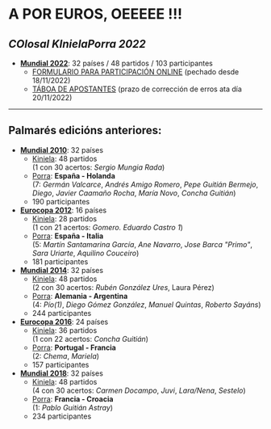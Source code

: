 # A POR EUROS, OEEEEE !!!

## _**CO**losal **KI**niela**P**orra 20**22**_  
[](https://emoticonos) [](https://gist.github.com/rxaviers/7360908) [](https://github.com/ikatyang/emoji-cheat-sheet/blob/master/README.md)

  - **[Mundial 2022](https://kiniporra.github.io/previas/mundial2022_gh.htm)**: 32 países / 48 partidos / 103 participantes
    - [FORMULARIO PARA PARTICIPACIÓN ONLINE](https://forms.gle/MuMhPHWtkQpDPc9h8) (pechado desde 18/11/2022)
    - [TÁBOA DE APOSTANTES](https://docs.google.com/spreadsheets/d/1acjRvN-aXyB73pcYOjG-VaavefbGa7rW1fxKZkfBnn4/edit?usp=sharing) (prazo de corrección de erros ata día 20/11/2022)
  
 
____________

## Palmarés edicións anteriores:
- **[Mundial 2010](https://kiniporra.github.io/previas/mundial2010_gh.htm)**: 32 países 
  - [Kiniela](https://kiniporra.github.io/previas/mundial2010_gh.htm#APOSTAS): 48 partidos  
    (1 con 30 acertos: _Sergio Mungia Rada_)
  - [Porra](https://kiniporra.github.io/previas/mundial2010_gh.htm#PORRA):   **España - Holanda**  
    (7: _Germán Valcarce_, _Andrés Amigo Romero_, _Pepe Guitián Bermejo_, _Diego_, _Javier Caamaño Rocha_, _María Novo_, _Concha Guitián_)
  - 190 participantes
- **[Eurocopa 2012](https://kiniporra.github.io/previas/eurocopa2012_gh.htm)**: 16 países
  - [Kiniela](https://kiniporra.github.io/previas/eurocopa2012_gh.htm#APOSTAS): 28 partidos  
    (1 con 21 acertos: _Gomero. Eduardo Castro 1_)
  - [Porra](https://kiniporra.github.io/previas/eurocopa2012_gh.htm#PORRA):   **España - Italia**  
    (5: _Martín Santamarina García_, _Ane Navarro_, _Jose Barca "Primo"_, _Sara Uriarte_, _Aquilino Couceiro_)
  - 181 participantes
- **[Mundial 2014](https://kiniporra.github.io/previas/mundial2014_gh.htm)**: 32 países
  - [Kiniela](https://kiniporra.github.io/previas/mundial2014_gh.htm#APOSTAS): 48 partidos  
    (2 con 30 acertos: _Rubén González Ures_, Laura Pérez) 
  - [Porra](https://kiniporra.github.io/previas/mundial2014_gh.htm#PORRA):   **Alemania - Argentina**  
    (4: _Pío(1)_, _Diego Gómez González_, _Manuel Quintas_, _Roberto Sayáns_) 
  - 244 participantes
- **[Eurocopa 2016](https://kiniporra.github.io/previas/eurocopa2016_gh.htm)**: 24 países
  - [Kiniela](https://kiniporra.github.io/previas/eurocopa2016_gh.htm#APOSTAS): 36 partidos  
    (1 con 22 acertos: _Concha Guitián_)
  - [Porra](https://kiniporra.github.io/previas/eurocopa2016_gh.htm#PORRA):   **Portugal - Francia**  
    (2: _Chema_, _Mariela_) 
  - 157 participantes
- **[Mundial 2018](https://kiniporra.github.io/previas/mundial2018_gh.htm)**: 32 países
  - [Kiniela](https://kiniporra.github.io/previas/mundial2018_gh.htm#APOSTAS): 48 partidos  
    (4 con 30 acertos: _Carmen Docampo_, _Juvi_, _Lara/Nena_, _Sestelo_) 
  - [Porra](https://kiniporra.github.io/previas/mundial2018_gh.htm#PORRA):   **Francia - Croacia**  
    (1: _Pablo Guitián Astray_)
  - 234 participantes

